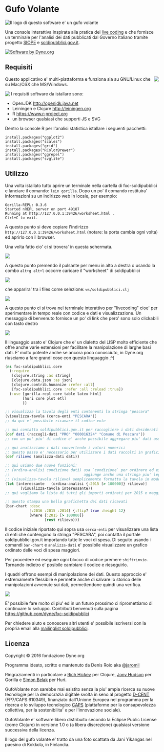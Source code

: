 # Gufo Volante

![Il logo di questo software e' un gufo volante](doc/gufo-volante-kokkola.png)

Una console interattiva inspirata alla pratica del
[live coding](https://en.wikipedia.org/wiki/Live_coding) 
e che fornisce un terminale per l'analisi dei dati pubblicati dal
Governo Italiano tramite progetto [SIOPE](https://www.siope.it) e
[soldipubblici.gov.it](http://soldipubblici.gov.it).

[![Software by Dyne.org](https://www.dyne.org/wp-content/uploads/2015/12/software_by_dyne.png)](http://www.dyne.org)

## Requisiti

<img align="right" src="doc/Clojure-Logo.png">

Questo applicativo e' multi-piattaforma e funziona sia su GNU/Linux che su Mac/OSX che MS/Windows.

<img align="left" src="http://leiningen.org/img/leiningen.jpg">

I requisiti software da istallare sono:

 - OpenJDK http://openjdk.java.net
 - Leiningen e Clojure http://leiningen.org
 - R https://www.r-project.org
 - un browser qualsiasi che supporti JS e SVG
 
Dentro la console R per l'analisi statistica istallare i seguenti pacchetti:

```
install.packages("ggplot2")
install.packages("scales")
install.packages("grid")
install.packages("RColorBrewer")
install.packages("ggrepel")
install.packages("svglite")
```
 
## Utilizzo

Una volta istallato tutto aprire un terminale nella cartella di
fxc-soldipubblici e lanciare il comando: `lein gorilla`. Dopo un po'
il comando restituira' informazioni su un indirizzo web in
locale, per esempio:

```
Gorilla-REPL: 0.3.6
Started nREPL server on port 49187
Running at http://127.0.0.1:39426/worksheet.html .
Ctrl+C to exit.
```

A questo punto si deve copiare l'indirizzo
`http://127.0.0.1:39426/worksheet.html` (notare: la porta cambia ogni
volta) ed aprirlo con il browser.

Una volta fatto cio' ci si trovera' in questa schermata.

![](doc/gorilla-screen.png)

A questo punto premendo il pulsante per menu in alto a destra o usando
la combo `alt+g alt+l` occorre caricare il "worksheet" di
soldipubblici

![](doc/load-worksheet.png)

che apparira' tra i files come selezione:
`ws/soldipubblici.clj`

![](doc/select-worksheet.png)

A questo punto ci si trova nel terminale interattivo per "livecoding"
cioe' per sperimentare in tempo reale con codice e dati e
visualizzazione. Un messaggio di benvenuto fornisce un po' di link che
pero' sono solo clickabili con tasto destro

![](doc/fxc-welcome.png)


Il linguaggio usato e' Clojure che e' un dialetto del
LISP molto efficiente che offre anche varie estensioni per facilitare
la manipolazione di larghe basi dati. E' molto potente anche se ancora
poco conosciuto, in Dyne.org riusciamo a fare grandi cose con questo
linguaggio ;^)

```clojure
(ns fxc-soldipubblici.core
  (:require
   [clojure.string :as string]
   [clojure.data.json :as json]
   [clojure.contrib.humanize :refer :all]
   [fxc-soldipubblici.core :refer :all :reload :true])
  (:use [gorilla-repl core table latex html]
        [huri core plot etl]
        ))

;; visualizza la tavola degli enti contenenti la stringa "pescara"
(visualizza-tavola (cerca-enti "PESCARA"))
;; da qui e' possibile ricavare il codice ente

;; qui contatta soldipubblici.gov.it per raccogliere i dati desiderati
(def dati (raccogli-dati "PRO" "000016324" "Comune di Pescara"))
;; con un po' piu' di codice e' anche possibile aggregare piu' dati assieme

;; qui analizziamo i dati convertendo i valori numerici
;; questo passo e' necessario per utilizzare i dati raccolti in grafici e quant'altro
(def rilievo (analizza-dati dati))

;; qui usiamo due nuove funzioni:
;; (ordina-analisi condizione dati) usa `condizione` per ordinare ed escludere in base ad un campo
;;                                  aggiunge anche una stringa piu' leggibile agli importi
;; (visualizza-tavola rilievo) semplicemente formatta la tavola in modo da renderla piu' leggibile
(let [interessante   (ordina-analisi {:2015 [> 100000]} rilievo)]
       (visualizza-tavola interessante))
;; qui vogliamo la lista di tutti gli importi ordinati per 2015 e maggiori di 100k

;; questo stampa una bella grafichetta dei dati ricavati
(bar-chart :desc
           [:2016 :2015 :2014] {:flip? true :height 12}
           (where {:2015 [> 100000]}
                  (rest rilievo)))
```

Il codice iniziale riportato qui sopra usa `cerca-enti` per visualizzare una lista di enti che contengono la stringa "PESCARA", poi contatta il
portale soldipubblici.gov.it importando tutte le voci di spesa.
Di seguito usando i comandi `bar-chart` e `analizza-dati` e' possibile visualizzare un grafico ordinato delle voci di spesa maggiori.

Per procedere ed eseguire ogni blocco di codice premere
`shift+invio`. Tornando indietro e' posibile cambiare il codice e
rieseguirlo.

I quadri offrono esempi di manipolazione dei dati. Questo approccio e' estremamente flessibile e permette anche di salvare lo storico delle manipolazioni avvenute sui dati, permettendone quindi una verifica.

![](doc/fxc-grafico.png)

E' possibile fare molto di piu' ed in un futuro prossimo ci
ripromettiamo di continuare lo sviluppo. Contributi benvenuti
sulla pagina https://github.com/dyne/fxc-soldipubblici

Per chiedere aiuto e conoscere altri utenti e' possibile iscriversi con la propria email alla [mailinglist soldipubblici](https://mailinglists.dyne.org/cgi-bin/mailman/listinfo/soldipubblici).

## Licenza

Copyright © 2016 fondazione Dyne.org

Programma ideato, scritto e mantenuto da Denis Roio aka [@jaromil](https://twitter.com/jaromil)

Ringraziamenti in particolare a [Rich Hickey](https://twitter.com/richhickey) per Clojure, [Jony Hudson](http://j-star.org) per Gorilla e [Simon Belak](https://twitter.com/sbelak) per Huri.

GufoVolante non sarebbe mai esistito senza la piu' ampia ricerca su nuove tecnologie per la democrazia digitale svolta in seno al progetto [D-CENT](http://dcentproject.eu) (FP7/CAPS 610349), finanziato dall'Unione Europea nel programma per la ricerca e lo sviluppo tecnologico [CAPS](https://ec.europa.eu/programmes/horizon2020/en/h2020-section/collective-awareness-platforms-sustainability-and-social-innovation-caps) (piattaforme per la consapevolezza collettiva, per la sostenibilita' e per l'innovazione sociale).

GufoVolante e' software libero distribuito secondo la Eclipse Public License (come Clojure) in versione 1.0 o (a libera discrezione) qualsiasi versione successiva della licenza.

Il logo del gufo volante e' tratto da una foto scattata da Jani Yikangas nel paesino di Kokkola, in Finlandia.

